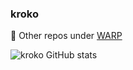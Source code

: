 ### kroko

🔭 Other repos under [WARP](https://github.com/WARP-LAB)

![kroko GitHub stats](https://github-readme-stats.vercel.app/api?username=kroko&count_private=true&show_icons=true&theme=synthwave)

<!--
**kroko/kroko** is a ✨ _special_ ✨ repository because its `README.md` (this file) appears on your GitHub profile.

Here are some ideas to get you started:

- 🔭 I’m currently working on ...
- 🌱 I’m currently learning ...
- 👯 I’m looking to collaborate on ...
- 🤔 I’m looking for help with ...
- 💬 Ask me about ...
- 📫 How to reach me: ...
- 😄 Pronouns: ...
- ⚡ Fun fact: ...
-->
